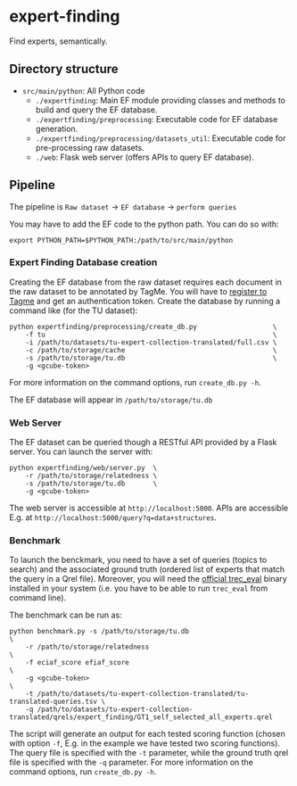 # expert-finding

Find experts, semantically.

## Directory structure

- `src/main/python`: All Python code
  - `./expertfinding`: Main EF module providing classes and methods to build and query the EF database.
  - `./expertfinding/preprocessing`: Executable code for EF database generation.
  - `./expertfinding/preprocessing/datasets_util`: Executable code for pre-processing raw datasets.
  - `./web`: Flask web server (offers APIs to query EF database).

## Pipeline
The pipeline is `Raw dataset` -> `EF database` -> `perform queries`

You may have to add the EF code to the python path. You can do so with:

```export PYTHON_PATH=$PYTHON_PATH:/path/to/src/main/python```

### Expert Finding Database creation
Creating the EF database from the raw dataset requires each document in the raw dataset to be annotated by TagMe. You will have to [register to Tagme](https://sobigdata.d4science.org/group/tagme/) and get an authentication token. Create the database by running a command like (for the TU dataset):

```
python expertfinding/preprocessing/create_db.py                   \
    -f tu                                                         \
    -i /path/to/datasets/tu-expert-collection-translated/full.csv \
    -c /path/to/storage/cache                                     \
    -s /path/to/storage/tu.db                                     \
    -g <gcube-token>
```

For more information on the command options, run `create_db.py -h`.

The EF database will appear in `/path/to/storage/tu.db`

### Web Server
The EF dataset can be queried though a RESTful API provided by a Flask server. You can launch the server with:

```
python expertfinding/web/server.py  \
    -r /path/to/storage/relatedness \
    -s /path/to/storage/tu.db       \
    -g <gcube-token>
```
The web server is accessible at `http://localhost:5000`. APIs are accessible E.g. at `http://localhost:5000/query?q=data+structures`.

### Benchmark
To launch the benckmark, you need to have a set of queries (topics to search) and the associated ground truth (ordered list of experts that match the query in a Qrel file). Moreover, you will need the [official trec_eval](http://trec.nist.gov/trec_eval/) binary installed in your system (i.e. you have to be able to run `trec_eval` from command line).

The benchmark can be run as:
```
python benchmark.py -s /path/to/storage/tu.db                                      \
    -r /path/to/storage/relatedness                                                \
    -f eciaf_score efiaf_score                                                     \
    -g <gcube-token>                                                               \
    -t /path/to/datasets/tu-expert-collection-translated/tu-translated-queries.tsv \
    -q /path/to/datasets/tu-expert-collection-translated/qrels/expert_finding/GT1_self_selected_all_experts.qrel
```

The script will generate an output for each tested scoring function (chosen with option `-f`, E.g. in the example we have tested two scoring functions). The query file is specified with the `-t` parameter, while the ground truth qrel file is specified with the `-q` parameter. For more information on the command options, run `create_db.py -h`.


